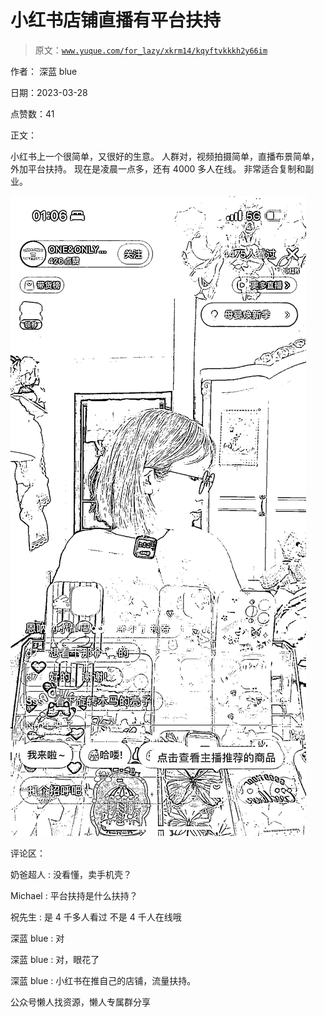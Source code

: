 # 小红书店铺直播有平台扶持

> 原文：[`www.yuque.com/for_lazy/xkrm14/kqyftvkkkh2y66im`](https://www.yuque.com/for_lazy/xkrm14/kqyftvkkkh2y66im)



作者： 深蓝 blue



日期：2023-03-28



点赞数：41



正文：



小红书上一个很简单，又很好的生意。 人群对，视频拍摄简单，直播布景简单，外加平台扶持。 现在是凌晨一点多，还有 4000 多人在线。 非常适合复制和副业。



![](img/4ee98c6f8e743d66fa9cd1723e2538a9.png)  

评论区：



奶爸超人 : 没看懂，卖手机壳？



Michael : 平台扶持是什么扶持？



祝先生 : 是 4 千多人看过 不是 4 千人在线哦



深蓝 blue : 对



深蓝 blue : 对，眼花了



深蓝 blue : 小红书在推自己的店铺，流量扶持。



公众号懒人找资源，懒人专属群分享

</ne-p>